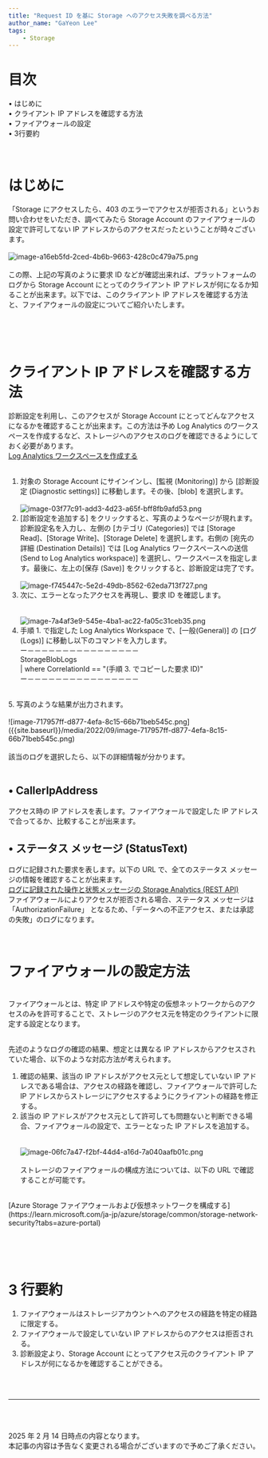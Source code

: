 ```yaml
---
title: "Request ID を基に Storage へのアクセス失敗を調べる方法"
author_name: "GaYeon Lee"
tags:
    - Storage
---
```


# 目次<br>
• はじめに<br>
• クライアント IP アドレスを確認する方法<br>
• ファイアウォールの設定<br>
• 3行要約<br>
<br><br>

# はじめに<br>
「Storage にアクセスしたら、403 のエラーでアクセスが拒否される」というお問い合わせをいただき、調べてみたら Storage Account のファイアウォールの設定で許可してない IP アドレスからのアクセスだったということが時々ございます。<br><br>
![image-a16eb5fd-2ced-4b6b-9663-428c0c479a75.png]({{site.baseurl}}/media/2022/09/image-a16eb5fd-2ced-4b6b-9663-428c0c479a75.png)<br><br>
この際、上記の写真のように要求 ID などが確認出来れば、プラットフォームのログから Storage Account にとってのクライアント IP アドレスが何になるか知ることが出来ます。以下では、このクライアント IP アドレスを確認する方法と、ファイアウォールの設定についてご紹介いたします。<br>

<br><br><br>

# クライアント IP アドレスを確認する方法<br>
診断設定を利用し、このアクセスが Storage Account にとってどんなアクセスになるかを確認することが出来ます。この方法は予め Log Analytics のワークスペースを作成するなど、ストレージへのアクセスのログを確認できるようにしておく必要があります。<br>
[Log Analytics ワークスペースを作成する](https://learn.microsoft.com/ja-jp/azure/azure-monitor/logs/quick-create-workspace?tabs=azure-portal)<br><br>

1. 対象の Storage Account にサインインし、[監視 (Monitoring)] から [診断設定 (Diagnostic settings)] に移動します。その後、[blob] を選択します。
<br><br>
![image-03f77c91-add3-4d23-a65f-bff8fb9afd53.png]({{site.baseurl}}/media/2022/09/image-03f77c91-add3-4d23-a65f-bff8fb9afd53.png)<br>
2. [診断設定を追加する] をクリックすると、写真のようなページが現れます。診断設定名を入力し、左側の [カテゴリ (Categories)] では [Storage Read]、[Storage Write]、[Storage Delete] を選択します。右側の [宛先の詳細 (Destination Details)] では [Log Analytics ワークスペースへの送信 (Send to Log Analytics workspace)] を選択し、ワークスペースを指定します。最後に、左上の[保存 (Save)] をクリックすると、診断設定は完了です。
<br><br>
![image-f745447c-5e2d-49db-8562-62eda713f727.png]({{site.baseurl}}/media/2022/09/image-f745447c-5e2d-49db-8562-62eda713f727.png)<br>
3. 次に、エラーとなったアクセスを再現し、要求 ID を確認します。<br>
<br><br>
![image-7a4af3e9-545e-4ba1-ac22-fa05c31ceb35.png]({{site.baseurl}}/media/2022/09/image-7a4af3e9-545e-4ba1-ac22-fa05c31ceb35.png)<br>
4. 手順 1. で指定した Log Analytics Workspace で、[一般(General)] の [ログ(Logs)] に移動し以下のコマンドを入力します。<br>
	ー－－－－－－－－－－－－－－－－<br>
	StorageBlobLogs<br>
	| where CorrelationId == "(手順 3. でコピーした要求 ID)"<br>
	ー－－－－－－－－－－－－－－－－<br>
<br>
5. 写真のような結果が出力されます。
<br><br>
![image-717957ff-d877-4efa-8c15-66b71beb545c.png]({{site.baseurl}}/media/2022/09/image-717957ff-d877-4efa-8c15-66b71beb545c.png)<br><br>
該当のログを選択したら、以下の詳細情報が分かります。<br><br>

## • CallerIpAddress<br>
アクセス時の IP アドレスを表します。ファイアウォールで設定した IP アドレスで合ってるか、比較することが出来ます。<br>
## • ステータス メッセージ (StatusText) <br>
ログに記録された要求を表します。以下の URL で、全てのステータス メッセージの情報を確認することが出来ます。<br>
[ログに記録された操作と状態メッセージの Storage Analytics (REST API)](https://learn.microsoft.com/ja-jp/rest/api/storageservices/storage-analytics-logged-operations-and-status-messages) <br>
ファイアウォールによりアクセスが拒否される場合、ステータス メッセージは 「AuthorizationFailure」 となるため、「データへの不正アクセス、または承認の失敗」のログになります。
<br><br><br>

# ファイアウォールの設定方法
<br>
ファイアウォールとは、特定 IP アドレスや特定の仮想ネットワークからのアクセスのみを許可することで、ストレージのアクセス元を特定のクライアントに限定する設定となります。<br><br>

先述のようなログの確認の結果、想定とは異なる IP アドレスからアクセスされていた場合、以下のような対応方法が考えられます。<br>

1. 確認の結果、該当の IP アドレスがアクセス元として想定していない IP アドレスである場合は、アクセスの経路を確認し、ファイアウォールで許可した  IP アドレスからストレージにアクセスするようにクライアントの経路を修正する。<br>
2. 該当の IP アドレスがアクセス元として許可しても問題ないと判断できる場合、ファイアウォールの設定で、エラーとなった IP アドレスを追加する。<br>
<br><br>
![image-06fc7a47-f2bf-44d4-a16d-7a040aafb01c.png]({{site.baseurl}}/media/2022/09/image-06fc7a47-f2bf-44d4-a16d-7a040aafb01c.png)
<br><br>
ストレージのファイアウォールの構成方法については、以下の URL で確認することが可能です。
<br>
[Azure Storage ファイアウォールおよび仮想ネットワークを構成する](https://learn.microsoft.com/ja-jp/azure/storage/common/storage-network-security?tabs=azure-portal)


<br><br><br>
# 3 行要約<br>
1. ファイアウォールはストレージアカウントへのアクセスの経路を特定の経路に限定する。<br>
2. ファイアウォールで設定していない IP アドレスからのアクセスは拒否される。<br>
3. 診断設定より、Storage Account にとってアクセス元のクライアント IP アドレスが何になるかを確認することができる。<br>

<br><br>

---

<br>
<br>

2025 年 2 月 14 日時点の内容となります。<br>
本記事の内容は予告なく変更される場合がございますので予めご了承ください。

<br>
<br>


